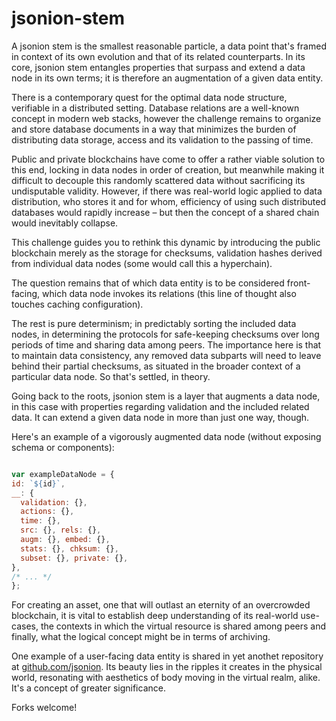 # jsonion-stem

A jsonion stem is the smallest reasonable particle, a data point that's framed in context of its own evolution and that of its related counterparts. In its core, jsonion stem entangles properties that surpass and extend a data node in its own terms; it is therefore an augmentation of a given data entity.

There is a contemporary quest for the optimal data node structure, verifiable in a distributed setting. Database relations are a well-known concept in modern web stacks, however the challenge remains to organize and store database documents in a way that minimizes the burden of distributing data storage, access and its validation to the passing of time.

Public and private blockchains have come to offer a rather viable solution to this end, locking in data nodes in order of creation, but meanwhile making it difficult to decouple this randomly scattered data without sacrificing its undisputable validity. However, if there was real-world logic applied to data distribution, who stores it and for whom, efficiency of using such distributed databases would rapidly increase – but then the concept of a shared chain would inevitably collapse.

This challenge guides you to rethink this dynamic by introducing the public blockchain merely as the storage for checksums, validation hashes derived from individual data nodes (some would call this a hyperchain).

The question remains that of which data entity is to be considered front-facing, which data node invokes its relations (this line of thought also touches caching configuration).

The rest is pure determinism; in predictably sorting the included data nodes, in determining the protocols for safe-keeping checksums over long periods of time and sharing data among peers. The importance here is that to maintain data consistency, any removed data subparts will need to leave behind their partial checksums, as situated in the broader context of a particular data node. So that's settled, in theory.

Going back to the roots, jsonion stem is a layer that augments a data node, in this case with properties regarding validation and the included related data. It can extend a given data node in more than just one way, though.

Here's an example of a vigorously augmented data node (without exposing schema or components):

```javascript

var exampleDataNode = {
id: `${id}`,
__: {
  validation: {},
  actions: {},
  time: {},
  src: {}, rels: {},
  augm: {}, embed: {},
  stats: {}, chksum: {},
  subset: {}, private: {},
},
/* ... */
};

```

For creating an asset, one that will outlast an eternity of an overcrowded blockchain, it is vital to establish deep understanding of its real-world use-cases, the contexts in which the virtual resource is shared among peers and finally, what the logical concept might be in terms of archiving.

One example of a user-facing data entity is shared in yet anothet repository at [github.com/jsonion](https://github.com/jsonion/leapgest). Its beauty lies in the ripples it creates in the physical world, resonating with aesthetics of body moving in the virtual realm, alike. It's a concept of greater significance.

Forks welcome!
